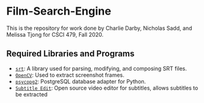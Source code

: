 # Film-Search-Engine
This is the repository for work done by Charlie Darby, Nicholas Sadd, and Melissa Tjong for CSCI 479, Fall 2020.

## Required Libraries and Programs
- [`srt`](https://pypi.org/project/srt/): A library used for parsing, modifying, and composing SRT files.
- [`OpenCV`](https://pypi.org/project/opencv-python/): Used to extract screenshot frames.
- [`psycopg2`](https://pypi.org/project/psycopg2/): PostgreSQL database adapter for Python.
- [`Subtitle Edit`](https://www.nikse.dk/subtitleedit/): Open source video editor for subtitles, allows subtitles to be extracted

